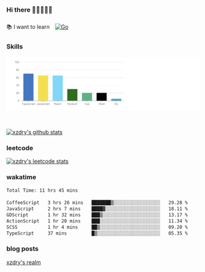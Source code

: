 ### Hi there 👋👋👋👋👋

 :books: I want to learn <a href="https://go.dev/" target="_blank"><img style="margin: 10px" src="https://profilinator.rishav.dev/skills-assets/go-original.svg" alt="Go" height="50" /></a>  

### Skills
![](img/2022-09-05-22-04-20.png)

<br />

[![xzdry's github stats](https://github-readme-stats.vercel.app/api?username=xzdry&count_private=true&show_icons=true&theme=vue)](https://github.com/xzdry)

### leetcode
[![xzdry's leetcode stats](https://leetcard.jacoblin.cool/xzdry-2?theme=light&font=Anek%20Kannada&site=cn)](https://leetcode.cn/u/xzdry-2/)

### wakatime
<!--START_SECTION:waka-->

```text
Total Time: 11 hrs 45 mins

CoffeeScript   3 hrs 26 mins   ███████▒░░░░░░░░░░░░░░░░░   29.28 %
JavaScript     2 hrs 7 mins    ████▓░░░░░░░░░░░░░░░░░░░░   18.11 %
GDScript       1 hr 32 mins    ███▒░░░░░░░░░░░░░░░░░░░░░   13.17 %
ActionScript   1 hr 20 mins    ███░░░░░░░░░░░░░░░░░░░░░░   11.34 %
SCSS           1 hr 4 mins     ██▒░░░░░░░░░░░░░░░░░░░░░░   09.20 %
TypeScript     37 mins         █▒░░░░░░░░░░░░░░░░░░░░░░░   05.35 %
```

<!--END_SECTION:waka-->

### blog posts
[xzdry's realm](https://www.justdry.net/)
